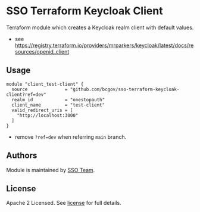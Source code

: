 # SSO Terraform Keycloak Client

Terraform module which creates a Keycloak realm client with default values.

- see https://registry.terraform.io/providers/mrparkers/keycloak/latest/docs/resources/openid_client

## Usage

```hcl
module "client_test-client" {
  source              = "github.com/bcgov/sso-terraform-keycloak-client?ref=dev"
  realm_id            = "onestopauth"
  client_name         = "test-client"
  valid_redirect_uris = [
    "http://localhost:3000"
  ]
}
```

- remove `?ref=dev` when referring `main` branch.

## Authors

Module is maintained by [SSO Team](https://github.com/orgs/bcgov/teams/sso-ops).

## License

Apache 2 Licensed. See [license](./LICENSE) for full details.
